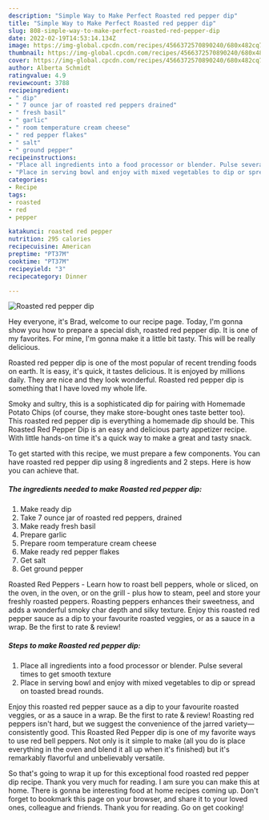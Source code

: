 ```yaml
---
description: "Simple Way to Make Perfect Roasted red pepper dip"
title: "Simple Way to Make Perfect Roasted red pepper dip"
slug: 808-simple-way-to-make-perfect-roasted-red-pepper-dip
date: 2022-02-19T14:53:14.134Z
image: https://img-global.cpcdn.com/recipes/4566372570890240/680x482cq70/roasted-red-pepper-dip-recipe-main-photo.jpg
thumbnail: https://img-global.cpcdn.com/recipes/4566372570890240/680x482cq70/roasted-red-pepper-dip-recipe-main-photo.jpg
cover: https://img-global.cpcdn.com/recipes/4566372570890240/680x482cq70/roasted-red-pepper-dip-recipe-main-photo.jpg
author: Alberta Schmidt
ratingvalue: 4.9
reviewcount: 3788
recipeingredient:
- " dip"
- " 7 ounce jar of roasted red peppers drained"
- " fresh basil"
- " garlic"
- " room temperature cream cheese"
- " red pepper flakes"
- " salt"
- " ground pepper"
recipeinstructions:
- "Place all ingredients into a food processor or blender. Pulse several times to get smooth texture"
- "Place in serving bowl and enjoy with mixed vegetables to dip or spread on toasted bread rounds."
categories:
- Recipe
tags:
- roasted
- red
- pepper

katakunci: roasted red pepper 
nutrition: 295 calories
recipecuisine: American
preptime: "PT37M"
cooktime: "PT37M"
recipeyield: "3"
recipecategory: Dinner

---
```



![Roasted red pepper dip](https://img-global.cpcdn.com/recipes/4566372570890240/680x482cq70/roasted-red-pepper-dip-recipe-main-photo.jpg)

Hey everyone, it's Brad, welcome to our recipe page. Today, I'm gonna show you how to prepare a special dish, roasted red pepper dip. It is one of my favorites. For mine, I'm gonna make it a little bit tasty. This will be really delicious.

Roasted red pepper dip is one of the most popular of recent trending foods on earth. It is easy, it's quick, it tastes delicious. It is enjoyed by millions daily. They are nice and they look wonderful. Roasted red pepper dip is something that I have loved my whole life.

Smoky and sultry, this is a sophisticated dip for pairing with Homemade Potato Chips (of course, they make store-bought ones taste better too). This roasted red pepper dip is everything a homemade dip should be. This Roasted Red Pepper Dip is an easy and delicious party appetizer recipe. With little hands-on time it&#39;s a quick way to make a great and tasty snack.


To get started with this recipe, we must prepare a few components. You can have roasted red pepper dip using 8 ingredients and 2 steps. Here is how you can achieve that.

<!--inarticleads1-->

##### The ingredients needed to make Roasted red pepper dip:

1. Make ready  dip
1. Take  7 ounce jar of roasted red peppers, drained
1. Make ready  fresh basil
1. Prepare  garlic
1. Prepare  room temperature cream cheese
1. Make ready  red pepper flakes
1. Get  salt
1. Get  ground pepper


Roasted Red Peppers - Learn how to roast bell peppers, whole or sliced, on the oven, in the oven, or on the grill - plus how to steam, peel and store your freshly roasted peppers. Roasting peppers enhances their sweetness, and adds a wonderful smoky char depth and silky texture. Enjoy this roasted red pepper sauce as a dip to your favourite roasted veggies, or as a sauce in a wrap. Be the first to rate &amp; review! 

<!--inarticleads2-->

##### Steps to make Roasted red pepper dip:

1. Place all ingredients into a food processor or blender. Pulse several times to get smooth texture
1. Place in serving bowl and enjoy with mixed vegetables to dip or spread on toasted bread rounds.


Enjoy this roasted red pepper sauce as a dip to your favourite roasted veggies, or as a sauce in a wrap. Be the first to rate &amp; review! Roasting red peppers isn&#39;t hard, but we suggest the convenience of the jarred variety—consistently good. This Roasted Red Pepper dip is one of my favorite ways to use red bell peppers. Not only is it simple to make (all you do is place everything in the oven and blend it all up when it&#39;s finished) but it&#39;s remarkably flavorful and unbelievably versatile. 

So that's going to wrap it up for this exceptional food roasted red pepper dip recipe. Thank you very much for reading. I am sure you can make this at home. There is gonna be interesting food at home recipes coming up. Don't forget to bookmark this page on your browser, and share it to your loved ones, colleague and friends. Thank you for reading. Go on get cooking!
